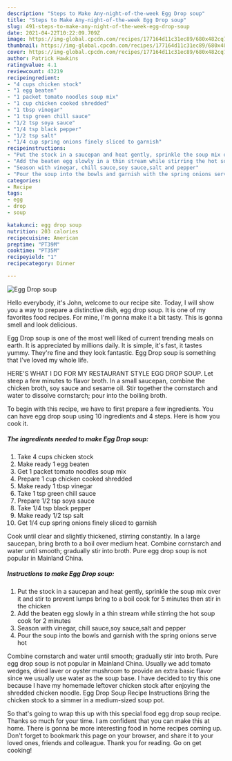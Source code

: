 ```yaml
---
description: "Steps to Make Any-night-of-the-week Egg Drop soup"
title: "Steps to Make Any-night-of-the-week Egg Drop soup"
slug: 491-steps-to-make-any-night-of-the-week-egg-drop-soup
date: 2021-04-22T10:22:09.709Z
image: https://img-global.cpcdn.com/recipes/177164d11c31ec89/680x482cq70/egg-drop-soup-recipe-main-photo.jpg
thumbnail: https://img-global.cpcdn.com/recipes/177164d11c31ec89/680x482cq70/egg-drop-soup-recipe-main-photo.jpg
cover: https://img-global.cpcdn.com/recipes/177164d11c31ec89/680x482cq70/egg-drop-soup-recipe-main-photo.jpg
author: Patrick Hawkins
ratingvalue: 4.1
reviewcount: 43219
recipeingredient:
- "4 cups chicken stock"
- "1 egg beaten"
- "1 packet tomato noodles soup mix"
- "1 cup chicken cooked shredded"
- "1 tbsp vinegar"
- "1 tsp green chill sauce"
- "1/2 tsp soya sauce"
- "1/4 tsp black pepper"
- "1/2 tsp salt"
- "1/4 cup spring onions finely sliced to garnish"
recipeinstructions:
- "Put the stock in a saucepan and heat gently, sprinkle the soup mix over it and stir to prevent lumps bring to a boil cook for 5 minutes then stir in the chicken"
- "Add the beaten egg slowly in a thin stream while stirring the hot soup cook for 2 minutes"
- "Season with vinegar, chill sauce,soy sauce,salt and pepper"
- "Pour the soup into the bowls and garnish with the spring onions serve hot"
categories:
- Recipe
tags:
- egg
- drop
- soup

katakunci: egg drop soup 
nutrition: 203 calories
recipecuisine: American
preptime: "PT39M"
cooktime: "PT35M"
recipeyield: "1"
recipecategory: Dinner

---
```



![Egg Drop soup](https://img-global.cpcdn.com/recipes/177164d11c31ec89/680x482cq70/egg-drop-soup-recipe-main-photo.jpg)

Hello everybody, it's John, welcome to our recipe site. Today, I will show you a way to prepare a distinctive dish, egg drop soup. It is one of my favorites food recipes. For mine, I'm gonna make it a bit tasty. This is gonna smell and look delicious.

Egg Drop soup is one of the most well liked of current trending meals on earth. It is appreciated by millions daily. It is simple, it's fast, it tastes yummy. They're fine and they look fantastic. Egg Drop soup is something that I've loved my whole life.

HERE&#39;S WHAT I DO FOR MY RESTAURANT STYLE EGG DROP SOUP. Let steep a few minutes to flavor broth. In a small saucepan, combine the chicken broth, soy sauce and sesame oil. Stir together the cornstarch and water to dissolve cornstarch; pour into the boiling broth.


To begin with this recipe, we have to first prepare a few ingredients. You can have egg drop soup using 10 ingredients and 4 steps. Here is how you cook it.

<!--inarticleads1-->

##### The ingredients needed to make Egg Drop soup:

1. Take 4 cups chicken stock
1. Make ready 1 egg beaten
1. Get 1 packet tomato noodles soup mix
1. Prepare 1 cup chicken cooked shredded
1. Make ready 1 tbsp vinegar
1. Take 1 tsp green chill sauce
1. Prepare 1/2 tsp soya sauce
1. Take 1/4 tsp black pepper
1. Make ready 1/2 tsp salt
1. Get 1/4 cup spring onions finely sliced to garnish


Cook until clear and slightly thickened, stirring constantly. In a large saucepan, bring broth to a boil over medium heat. Combine cornstarch and water until smooth; gradually stir into broth. Pure egg drop soup is not popular in Mainland China. 

<!--inarticleads2-->

##### Instructions to make Egg Drop soup:

1. Put the stock in a saucepan and heat gently, sprinkle the soup mix over it and stir to prevent lumps bring to a boil cook for 5 minutes then stir in the chicken
1. Add the beaten egg slowly in a thin stream while stirring the hot soup cook for 2 minutes
1. Season with vinegar, chill sauce,soy sauce,salt and pepper
1. Pour the soup into the bowls and garnish with the spring onions serve hot


Combine cornstarch and water until smooth; gradually stir into broth. Pure egg drop soup is not popular in Mainland China. Usually we add tomato wedges, dried laver or oyster mushroom to provide an extra basic flavor since we usually use water as the soup base. I have decided to try this one because I have my homemade leftover chicken stock after enjoying the shredded chicken noodle. Egg Drop Soup Recipe Instructions Bring the chicken stock to a simmer in a medium-sized soup pot. 

So that's going to wrap this up with this special food egg drop soup recipe. Thanks so much for your time. I am confident that you can make this at home. There is gonna be more interesting food in home recipes coming up. Don't forget to bookmark this page on your browser, and share it to your loved ones, friends and colleague. Thank you for reading. Go on get cooking!

